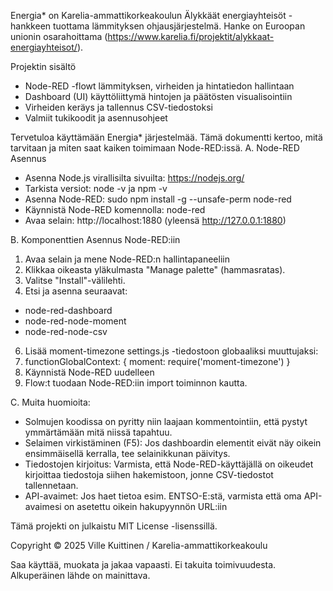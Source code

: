 Energia* on Karelia-ammattikorkeakoulun Älykkäät energiayhteisöt -hankkeen tuottama lämmityksen ohjausjärjestelmä.
Hanke on Euroopan unionin osarahoittama (https://www.karelia.fi/projektit/alykkaat-energiayhteisot/).


Projektin sisältö
- Node-RED -flowt lämmityksen, virheiden ja hintatiedon hallintaan
- Dashboard (UI) käyttöliittymä hintojen ja päätösten visualisointiin
- Virheiden keräys ja tallennus CSV-tiedostoksi
- Valmiit tukikoodit ja asennusohjeet

Tervetuloa käyttämään Energia* järjestelmää. Tämä dokumentti kertoo, mitä tarvitaan ja miten saat kaiken toimimaan Node-RED:issä.
A. Node-RED Asennus
- Asenna Node.js virallisilta sivuilta: https://nodejs.org/
- Tarkista versiot: node -v ja npm -v
- Asenna Node-RED: sudo npm install -g --unsafe-perm node-red
- Käynnistä Node-RED komennolla: node-red
- Avaa selain: http://localhost:1880 (yleensä http://127.0.0.1:1880)

B. Komponenttien Asennus Node-RED:iin
1.	Avaa selain ja mene Node-RED:n hallintapaneeliin
2.	Klikkaa oikeasta yläkulmasta "Manage palette" (hammasratas).
3.	Valitse "Install"-välilehti.
4.	Etsi ja asenna seuraavat:
   - node-red-dashboard
   - node-red-node-moment
   - node-red-node-csv
6.	Lisää moment-timezone settings.js -tiedostoon globaaliksi muuttujaksi:
7.	functionGlobalContext: { moment: require('moment-timezone') }
8.	Käynnistä Node-RED uudelleen
9. Flow:t tuodaan Node-RED:iin import toiminnon kautta.

C. Muita huomioita:
- Solmujen koodissa on pyritty niin laajaan kommentointiin, että pystyt ymmärtämään mitä niissä tapahtuu.
- Selaimen virkistäminen (F5): Jos dashboardin elementit eivät näy oikein ensimmäisellä kerralla, tee selainikkunan päivitys.
- Tiedostojen kirjoitus: Varmista, että Node-RED-käyttäjällä on oikeudet kirjoittaa tiedostoja siihen hakemistoon, jonne CSV-tiedostot tallennetaan.
- API-avaimet: Jos haet tietoa esim. ENTSO-E:stä, varmista että oma API-avaimesi on asetettu oikein hakupyynnön URL:iin


Tämä projekti on julkaistu MIT License -lisenssillä.

Copyright © 2025
Ville Kuittinen / Karelia-ammattikorkeakoulu

Saa käyttää, muokata ja jakaa vapaasti. Ei takuita toimivuudesta.
Alkuperäinen lähde on mainittava.
